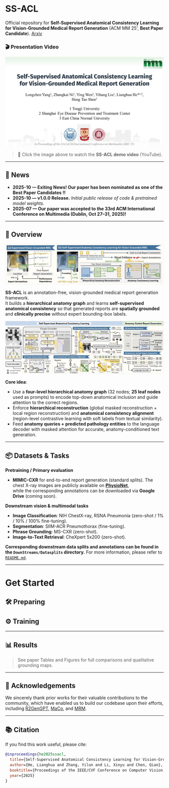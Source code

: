 # SS-ACL

Official repository for **Self-Supervised Anatomical Consistency Learning for Vision-Grounded Medical Report Generation** (ACM MM 25', **Best Paper Candidate**). [Arxiv](https://arxiv.org/abs/2509.25963)

### 🎬 Presentation Video

<p align="center">
  <a href="https://www.youtube.com/watch?v=yADSjDHzuwI" target="_blank">
    <img src="figures/SS-ACL_MM25_MPV.jpg" alt="SS-ACL Demo">
  </a>
</p>

> 🎥 Click the image above to watch the **SS-ACL demo video** (YouTube).

---

## 📰 News

- **2025-10 — Exiting News! Our paper has been nominated as one of the Best Paper Candidates !!**
- **2025-10 — v1.0.0 Release.** _Initial public release of code & pretrained model weights._
- **2025-07 — Our paper was accepted to the 33rd ACM International Conference on Multimedia (Dublin, Oct 27–31, 2025)!**

---

## 🧠 Overview

<p align="center">
  <img src="figures/teaser.jpg" alt="SS-ACL framework overview">
</p>

**SS-ACL** is an annotation-free, vision-grounded medical report generation framework.  
It builds a **hierarchical anatomy graph** and learns **self-supervised anatomical consistency** so that generated reports are **spatially grounded** and **clinically precise** without expert bounding-box labels.

<p align="center">
  <img src="figures/model.jpg" alt="model architecture">
</p>

**Core idea**:
- Use a **four-level hierarchical anatomy graph** (32 nodes; **25 leaf nodes** used as prompts) to encode top-down anatomical inclusion and guide attention to the correct regions.
- Enforce **hierarchical reconstruction** (global masked reconstruction + local region reconstruction) and **anatomical consistency alignment** (region-level contrastive learning with soft labels from textual similarity).
- Feed **anatomy queries + predicted pathology entities** to the language decoder with masked attention for accurate, anatomy-conditioned text generation.

---

## 📦 Datasets & Tasks

**Pretraining / Primary evaluation**
- **MIMIC-CXR** for end-to-end report generation (standard splits). The chest X-ray images are publicly available on [**PhysioNet**](https://physionet.org/content/mimic-cxr/2.0.0/),  
while the corresponding annotations can be downloaded via **Google Drive** (coming soon).

**Downstream vision & multimodal tasks**
- **Image Classification**: NIH ChestX-ray, RSNA Pneumonia (zero-shot / 1% / 10% / 100% fine-tuning).
- **Segmentation**: SIIM-ACR Pneumothorax (fine-tuning).
- **Phrase Grounding**: MS-CXR (zero-shot).
- **Image-to-Text Retrieval**: CheXpert 5x200 (zero-shot).

**Corresponding downstream data splits and annotations can be found in the `DownStreams/Datasplits` directory.** For more information, please refer to [`README.md`](DownStreams/Datasplits/READ_ME.md).

---

# Get Started

## 🛠️ Preparing

## ⚙️ Training


---

## 📊 Results



> See paper Tables and Figures for full comparisons and qualitative grounding maps.

---

## 🙏 Acknowledgements

We sincerely thank prior works for their valuable contributions to the community, which have enabled us to build our codebase upon their efforts, including [R2GenGPT](https://github.com/wang-zhanyu/R2GenGPT), [MaCo](https://github.com/SZUHvern/MaCo), and [MRM](https://github.com/RL4M/MRM-pytorch).

---

## 📚 Citation

If you find this work useful, please cite:

```bibtex
@inproceedings{he2025ssacl,
  title={Self-Supervised Anatomical Consistency Learning for Vision-Grounded Medical Report Generation},
  author={He, Lianghua and Zhang, Yilun and Li, Xinyu and Chen, Qian},
  booktitle={Proceedings of the IEEE/CVF Conference on Computer Vision and Pattern Recognition (CVPR)},
  year={2025}
}


